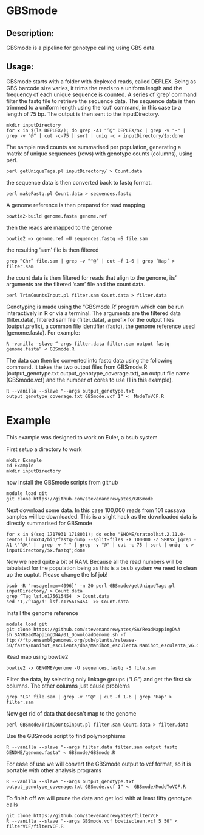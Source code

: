 # GBSmode

## Description:

GBSmode is a pipeline for genotype calling using GBS data.

## Usage:

GBSmode starts with a folder with deplexed reads, called DEPLEX. Being as GBS barcode size varies, it trims the reads to a uniform length and the frequency of each unique sequence is counted. A series of ‘grep’ command filter the fastq file to retrieve the sequence data. The sequence data is then trimmed to a uniform length using the ‘cut’ command, in this case to a length of 75 bp. The output is then sent to the inputDirectory.

    mkdir inputDirectory
    for x in $(ls DEPLEX/); do grep -A1 "^@" DEPLEX/$x | grep -v "-" | grep -v "@" | cut -c-75 | sort | uniq -c > inputDirectory/$x;done

The sample read counts are summarised per population, generating a matrix of unique sequences (rows) with genotype counts (columns), using perl.

    perl getUniqueTags.pl inputDirectory/ > Count.data

the sequence data is then converted back to fastq format.

    perl makeFastq.pl Count.data > sequences.fastq

A genome reference is then prepared for read mapping

    bowtie2-build genome.fasta genome.ref

then the reads are mapped to the genome

    bowtie2 –x genome.ref –U sequences.fastq –S file.sam

the resulting ‘sam’ file is then filtered

    grep “Chr” file.sam | grep –v “^@” | cut –f 1-6 | grep ‘Hap’ > filter.sam

the count data is then filtered for reads that align to the genome, its’ arguments are the filtered ‘sam’ file and the count data.

    perl TrimCountsInput.pl filter.sam Count.data > filter.data

Genotyping is made using the “GBSmode.R’ program which can be run interactively in R or via a terminal. The arguments are the filtered data (filter.data), filtered sam file (filter.data), a prefix for the output files (output.prefix), a common file identifier (fastq), the genome reference used (genome.fasta).  For example:

    R –vanilla –slave “—args filter.data filter.sam output fastq genome.fasta” < GBSmode.R

The data can then be converted into fastq data using the following command. It takes the two output files from GBSmode.R (output_genotype.txt output_genotype_coverage.txt), an output file name (GBSmode.vcf) and the number of cores to use (1 in this example).

    R --vanilla --slave "--args output_genotype.txt output_genotype_coverage.txt GBSmode.vcf 1" <  ModeToVCF.R


# Example

This example was designed to work on Euler, a bsub system

First setup a directory to work
```
mkdir Example
cd Example
mkdir inputDirectory
```
now install the GBSmode scripts from github

```
module load git
git clone https://github.com/stevenandrewyates/GBSmode
```
Next download some data. In this case 100,000 reads from 101 cassava samples will be downloaded. This is a slight hack as the downloaded data is directly summarised for GBSmode
```
for x in $(seq 1717931 1718031); do echo "$HOME/sratoolkit.2.11.0-centos_linux64/bin/fastq-dump --split-files -X 100000 -Z SRR$x |grep -A1 \"^@\" |  grep -v "-" | grep -v "@" | cut -c-75 | sort | uniq -c > inputDirectory/$x.fastq";done
```
Now we need quite a bit of RAM. Because all the read numbers will be tabulated for the population
being as this is a bsub system we need to clean up the ouptut. Please change the lsf job!
```
bsub -R "rusage[mem=4096]" -n 20 perl GBSmode/getUniqueTags.pl inputDirectory/ > Count.data
grep ^Tag lsf.o175615454  > Count.data
sed '1,/^Tag/d' lsf.o175615454  >> Count.data
```
Install the genome reference
```
module load git
git clone https://github.com/stevenandrewyates/SAYReadMappingDNA
sh SAYReadMappingDNA/01_DownloadGenome.sh -f ftp://ftp.ensemblgenomes.org/pub/plants/release-50/fasta/manihot_esculenta/dna/Manihot_esculenta.Manihot_esculenta_v6.dna.toplevel.fa.gz
```
Read map using bowtie2
```
bowtie2 -x GENOME/genome -U sequences.fastq -S file.sam
```
Filter the data, by selecting only linkage groups ("LG") and get the first six columns. The other columns just cause problems
```
grep "LG" file.sam | grep -v "^@" | cut -f 1-6 | grep 'Hap' > filter.sam
```
Now get rid of data that doesn't map to the genome
```
perl GBSmode/TrimCountsInput.pl filter.sam Count.data > filter.data
```
Use the GBSmode script to find polymorphisms
```
R --vanilla --slave "--args filter.data filter.sam output fastq GENOME/genome.fasta" < GBSmode/GBSmode.R
```
For ease of use we will convert the GBSmode output to vcf format, so it is portable with other analysis programs 
```
R --vanilla --slave "--args output_genotype.txt output_genotype_coverage.txt GBSmode.vcf 1" <  GBSmode/ModeToVCF.R
```
To finish off we will prune the data and get loci with at least fifty genotype calls
```
git clone https://github.com/stevenandrewyates/filterVCF
R --vanilla --slave "--args GBSmode.vcf bowtieclean.vcf 5 50" < filterVCF/filterVCF.R
```

